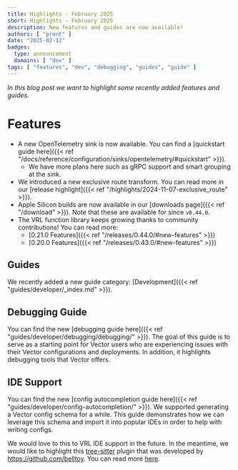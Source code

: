 ```yaml
---
title: Highlights - February 2025
short: Highlights - February 2025
description: New features and guides are now available!
authors: [ "pront" ]
date: "2025-02-12"
badges:
  type: announcement
  domains: [ "dev" ]
tags: [ "features", "dev", "debugging", "guides", "guide" ]
---
```


_In this blog post we want to highlight some recently added features and guides._

# Features

* A new OpenTelemetry sink is now available. You can find a
  [quickstart guide here]({{< ref "/docs/reference/configuration/sinks/opentelemetry/#quickstart" >}}).
  * We have more plans here such as gRPC support and smart grouping at the sink.
* We introduced a new exclusive route transform. You can read more in our
  [release highlight]({{< ref "/highlights/2024-11-07-exclusive_route" >}}).
* Apple Silicon builds are now available in our [downloads page]({{< ref "/download" >}}).
  Note that these are available for since `v0.44.0`.
* The VRL function library keeps growing thanks to community contributions! You can read more:
  * [0.21.0 Features]({{< ref "/releases/0.44.0/#new-features" >}})
  * [0.20.0 Features]({{< ref "/releases/0.43.0/#new-features" >}})

## Guides

We recently added a new guide category: [Development]({{< ref "guides/developer/_index.md" >}}).

## Debugging Guide

You can find the new [debugging guide here]({{< ref "guides/developer/debugging/debugging/" >}}). The goal of this guide is to serve as a
starting point for Vector users who are experiencing issues with their Vector configurations and deployments. In addition, it highlights
debugging tools that Vector offers.

## IDE Support

You can find the new [config autocompletion guide here]({{< ref "guides/developer/config-autocompletion/" >}}).
We supported generating a Vector config schema for a while. This guide demonstrates how we can leverage this schema and import it into
popular IDEs in order to help with writing configs.

We would love to this to VRL IDE support in the future. In the meantime, we would like to highlight
this   [tree-sitter](https://github.com/tree-sitter/tree-sitter) plugin that was developed by https://github.com/belltoy. You can read more
[here](https://github.com/vectordotdev/vrl/issues/964).